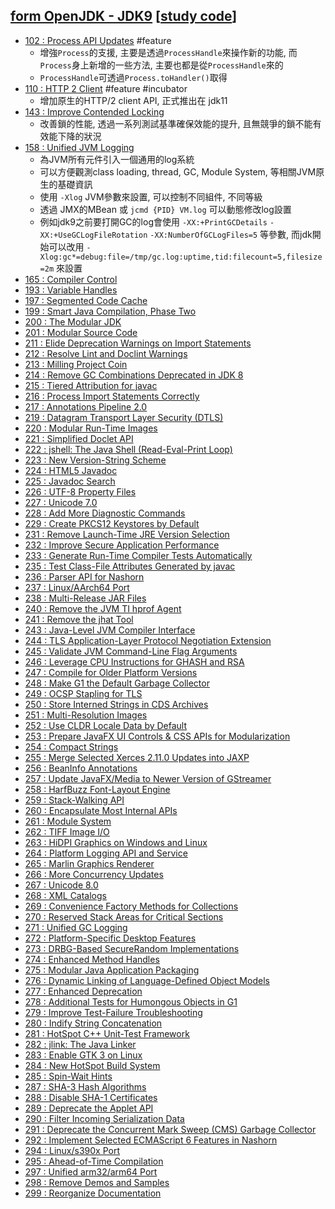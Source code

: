 ## [form OpenJDK - JDK9](https://openjdk.org/projects/jdk9/) [[study code](./src/test/java/org/aery/study/jdk9)]

- [102 : Process API Updates](https://openjdk.org/jeps/102) #feature
  - 增強`Process`的支援, 主要是透過`ProcessHandle`來操作新的功能, 而`Process`身上新增的一些方法, 主要也都是從`ProcessHandle`來的
  - `ProcessHandle`可透過`Process.toHandler()`取得
- [110 : HTTP 2 Client](https://openjdk.org/jeps/110) #feature #incubator
  - 增加原生的HTTP/2 client API, 正式推出在 jdk11 
- [143 : Improve Contended Locking](https://openjdk.org/jeps/143)
  - 改善鎖的性能, 透過一系列測試基準確保效能的提升, 且無競爭的鎖不能有效能下降的狀況
- [158 : Unified JVM Logging](https://openjdk.org/jeps/158)
  - 為JVM所有元件引入一個通用的log系統
  - 可以方便觀測class loading, thread, GC, Module System, 等相關JVM原生的基礎資訊
  - 使用 `-Xlog` JVM參數來設置, 可以控制不同組件, 不同等級
  - 透過 JMX的MBean 或 `jcmd {PID} VM.log` 可以動態修改log設置
  - 例如jdk9之前要打開GC的log會使用 `-XX:+PrintGCDetails` `-XX:+UseGCLogFileRotation` `-XX:NumberOfGCLogFiles=5` 等參數,
    而jdk開始可以改用 `-Xlog:gc*=debug:file=/tmp/gc.log:uptime,tid:filecount=5,filesize=2m` 來設置
- [165 : Compiler Control](https://openjdk.org/jeps/165)
- [193 : Variable Handles](https://openjdk.org/jeps/193)
- [197 : Segmented Code Cache](https://openjdk.org/jeps/197)
- [199 : Smart Java Compilation, Phase Two](https://openjdk.org/jeps/199)
- [200 : The Modular JDK](https://openjdk.org/jeps/200)
- [201 : Modular Source Code](https://openjdk.org/jeps/201)
- [211 : Elide Deprecation Warnings on Import Statements](https://openjdk.org/jeps/211)
- [212 : Resolve Lint and Doclint Warnings](https://openjdk.org/jeps/212)
- [213 : Milling Project Coin](https://openjdk.org/jeps/213)
- [214 : Remove GC Combinations Deprecated in JDK 8](https://openjdk.org/jeps/214)
- [215 : Tiered Attribution for javac](https://openjdk.org/jeps/215)
- [216 : Process Import Statements Correctly](https://openjdk.org/jeps/216)
- [217 : Annotations Pipeline 2.0](https://openjdk.org/jeps/217)
- [219 : Datagram Transport Layer Security (DTLS)](https://openjdk.org/jeps/219)
- [220 : Modular Run-Time Images](https://openjdk.org/jeps/220)
- [221 : Simplified Doclet API](https://openjdk.org/jeps/221)
- [222 : jshell: The Java Shell (Read-Eval-Print Loop)](https://openjdk.org/jeps/222)
- [223 : New Version-String Scheme](https://openjdk.org/jeps/223)
- [224 : HTML5 Javadoc](https://openjdk.org/jeps/224)
- [225 : Javadoc Search](https://openjdk.org/jeps/225)
- [226 : UTF-8 Property Files](https://openjdk.org/jeps/226)
- [227 : Unicode 7.0](https://openjdk.org/jeps/227)
- [228 : Add More Diagnostic Commands](https://openjdk.org/jeps/228)
- [229 : Create PKCS12 Keystores by Default](https://openjdk.org/jeps/229)
- [231 : Remove Launch-Time JRE Version Selection](https://openjdk.org/jeps/231)
- [232 : Improve Secure Application Performance](https://openjdk.org/jeps/232)
- [233 : Generate Run-Time Compiler Tests Automatically](https://openjdk.org/jeps/233)
- [235 : Test Class-File Attributes Generated by javac](https://openjdk.org/jeps/235)
- [236 : Parser API for Nashorn](https://openjdk.org/jeps/236)
- [237 : Linux/AArch64 Port](https://openjdk.org/jeps/237)
- [238 : Multi-Release JAR Files](https://openjdk.org/jeps/238)
- [240 : Remove the JVM TI hprof Agent](https://openjdk.org/jeps/240)
- [241 : Remove the jhat Tool](https://openjdk.org/jeps/241)
- [243 : Java-Level JVM Compiler Interface](https://openjdk.org/jeps/243)
- [244 : TLS Application-Layer Protocol Negotiation Extension](https://openjdk.org/jeps/244)
- [245 : Validate JVM Command-Line Flag Arguments](https://openjdk.org/jeps/245)
- [246 : Leverage CPU Instructions for GHASH and RSA](https://openjdk.org/jeps/246)
- [247 : Compile for Older Platform Versions](https://openjdk.org/jeps/247)
- [248 : Make G1 the Default Garbage Collector](https://openjdk.org/jeps/248)
- [249 : OCSP Stapling for TLS](https://openjdk.org/jeps/249)
- [250 : Store Interned Strings in CDS Archives](https://openjdk.org/jeps/250)
- [251 : Multi-Resolution Images](https://openjdk.org/jeps/251)
- [252 : Use CLDR Locale Data by Default](https://openjdk.org/jeps/252)
- [253 : Prepare JavaFX UI Controls &amp; CSS APIs for Modularization](https://openjdk.org/jeps/253)
- [254 : Compact Strings](https://openjdk.org/jeps/254)
- [255 : Merge Selected Xerces 2.11.0 Updates into JAXP](https://openjdk.org/jeps/255)
- [256 : BeanInfo Annotations](https://openjdk.org/jeps/256)
- [257 : Update JavaFX/Media to Newer Version of GStreamer](https://openjdk.org/jeps/257)
- [258 : HarfBuzz Font-Layout Engine](https://openjdk.org/jeps/258)
- [259 : Stack-Walking API](https://openjdk.org/jeps/259)
- [260 : Encapsulate Most Internal APIs](https://openjdk.org/jeps/260)
- [261 : Module System](https://openjdk.org/jeps/261)
- [262 : TIFF Image I/O](https://openjdk.org/jeps/262)
- [263 : HiDPI Graphics on Windows and Linux](https://openjdk.org/jeps/263)
- [264 : Platform Logging API and Service](https://openjdk.org/jeps/264)
- [265 : Marlin Graphics Renderer](https://openjdk.org/jeps/265)
- [266 : More Concurrency Updates](https://openjdk.org/jeps/266)
- [267 : Unicode 8.0](https://openjdk.org/jeps/267)
- [268 : XML Catalogs](https://openjdk.org/jeps/268)
- [269 : Convenience Factory Methods for Collections](https://openjdk.org/jeps/269)
- [270 : Reserved Stack Areas for Critical Sections](https://openjdk.org/jeps/270)
- [271 : Unified GC Logging](https://openjdk.org/jeps/271)
- [272 : Platform-Specific Desktop Features](https://openjdk.org/jeps/272)
- [273 : DRBG-Based SecureRandom Implementations](https://openjdk.org/jeps/273)
- [274 : Enhanced Method Handles](https://openjdk.org/jeps/274)
- [275 : Modular Java Application Packaging](https://openjdk.org/jeps/275)
- [276 : Dynamic Linking of Language-Defined Object Models](https://openjdk.org/jeps/276)
- [277 : Enhanced Deprecation](https://openjdk.org/jeps/277)
- [278 : Additional Tests for Humongous Objects in G1](https://openjdk.org/jeps/278)
- [279 : Improve Test-Failure Troubleshooting](https://openjdk.org/jeps/279)
- [280 : Indify String Concatenation](https://openjdk.org/jeps/280)
- [281 : HotSpot C++ Unit-Test Framework](https://openjdk.org/jeps/281)
- [282 : jlink: The Java Linker](https://openjdk.org/jeps/282)
- [283 : Enable GTK 3 on Linux](https://openjdk.org/jeps/283)
- [284 : New HotSpot Build System](https://openjdk.org/jeps/284)
- [285 : Spin-Wait Hints](https://openjdk.org/jeps/285)
- [287 : SHA-3 Hash Algorithms](https://openjdk.org/jeps/287)
- [288 : Disable SHA-1 Certificates](https://openjdk.org/jeps/288)
- [289 : Deprecate the Applet API](https://openjdk.org/jeps/289)
- [290 : Filter Incoming Serialization Data](https://openjdk.org/jeps/290)
- [291 : Deprecate the Concurrent Mark Sweep (CMS) Garbage Collector](https://openjdk.org/jeps/291)
- [292 : Implement Selected ECMAScript 6 Features in Nashorn](https://openjdk.org/jeps/292)
- [294 : Linux/s390x Port](https://openjdk.org/jeps/294)
- [295 : Ahead-of-Time Compilation](https://openjdk.org/jeps/295)
- [297 : Unified arm32/arm64 Port](https://openjdk.org/jeps/297)
- [298 : Remove Demos and Samples](https://openjdk.org/jeps/298)
- [299 : Reorganize Documentation](https://openjdk.org/jeps/299)

